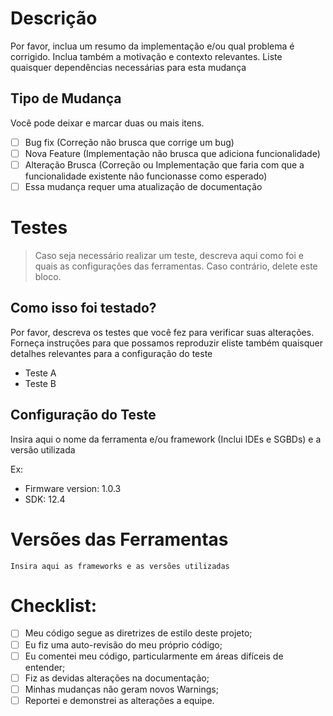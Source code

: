 # Descrição

Por favor, inclua um resumo da implementação e/ou qual problema é corrigido. Inclua também a motivação e contexto relevantes. Liste quaisquer dependências necessárias para esta mudança

## Tipo de Mudança

Você pode deixar e marcar duas ou mais itens.

- [ ] Bug fix (Correção não brusca que corrige um bug)
- [ ] Nova Feature (Implementação não brusca que adiciona funcionalidade)
- [ ] Alteração Brusca (Correção ou Implementação que faria com que a funcionalidade existente não funcionasse como esperado)
- [ ] Essa mudança requer uma atualização de documentação

# Testes
>Caso seja necessário realizar um teste, descreva aqui como foi e quais as configurações das ferramentas. Caso contrário, delete este bloco.

## Como isso foi testado?

Por favor, descreva os testes que você fez para verificar suas alterações. Forneça instruções para que possamos reproduzir eliste também quaisquer detalhes relevantes para a configuração do teste

- Teste A
- Teste B

## Configuração do Teste

Insira aqui o nome da ferramenta e/ou framework (Inclui IDEs e SGBDs) e a versão utilizada

Ex:
* Firmware version: 1.0.3
* SDK: 12.4

# Versões das Ferramentas

```[LINGUAGEM]
Insira aqui as frameworks e as versões utilizadas
```

# Checklist:

- [ ] Meu código segue as diretrizes de estilo deste projeto;
- [ ] Eu fiz uma auto-revisão do meu próprio código;
- [ ] Eu comentei meu código, particularmente em áreas difíceis de entender;
- [ ] Fiz as devidas alterações na documentação;
- [ ] Minhas mudanças não geram novos Warnings;
- [ ] Reportei e demonstrei as alterações a equipe.
